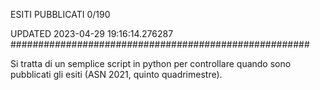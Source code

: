 ESITI PUBBLICATI 0/190 

UPDATED 2023-04-29 19:16:14.276287
######################################################

Si tratta di un semplice script in python per controllare quando sono pubblicati gli esiti (ASN 2021, quinto quadrimestre).

